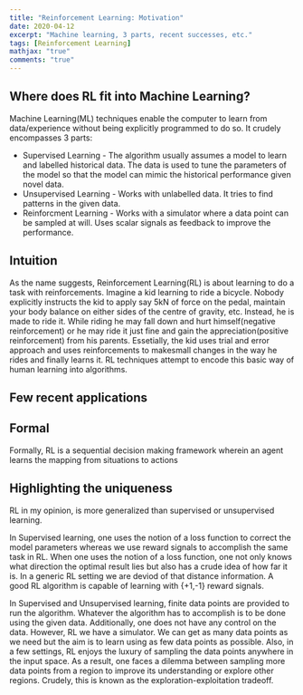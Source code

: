 ```yaml
---
title: "Reinforcement Learning: Motivation"
date: 2020-04-12
excerpt: "Machine learning, 3 parts, recent successes, etc."
tags: [Reinforcement Learning]
mathjax: "true"
comments: "true"
---
```


## Where does RL fit into Machine Learning?

Machine Learning(ML) techniques enable the computer to learn from data/experience without being explicitly programmed to do so. It crudely encompasses 3 parts:
* Supervised Learning - The algorithm usually assumes a model to learn and labelled historical data. The data is used to tune the parameters of the model so that the model can mimic the historical performance given novel data.
* Unsupervised Learning - Works with unlabelled data. It tries to find patterns in the given data.  
* Reinforcment Learning - Works with a simulator where a data point can be sampled at will. Uses scalar signals as feedback to improve the performance. 

## Intuition 

As the name suggests, Reinforcement Learning(RL) is about learning to do a task with reinforcements. Imagine a kid learning to ride a bicycle. Nobody explicitly instructs the kid to apply say 5kN of force on the pedal, maintain your body balance on either sides of the centre of gravity, etc. Instead, he is made to ride it. While riding he may fall down and hurt himself(negative reinforcement) or he may ride it just fine and gain the appreciation(positive reinforcement) from his parents. Essetially, the kid uses trial and error approach and uses reinforcements to makesmall changes in the way he rides and finally learns it. RL techniques attempt to encode this basic way of human learning into algorithms.

## Few recent applications

## Formal

Formally, RL is a sequential decision making framework wherein an agent learns the mapping from situations to actions 

## Highlighting the uniqueness

RL in my opinion, is more generalized than supervised or unsupervised learning.

In Supervised learning, one uses the notion of a loss function to correct the model parameters whereas we use reward signals to accomplish the same task in RL. When one uses the notion of a loss function, one not only knows what direction the optimal result lies but also has a crude idea of how far it is. In a generic RL setting we are deviod of that distance information. A good RL algorithm is capable of learning with {+1,-1} reward signals.

In Supervised and Unsupervised learning, finite data points are provided to run the algorithm. Whatever the algorithm has to accomplish is to be done using the given data. Additionally, one does not have any control on the data. However, RL we have a simulator. We can get as many data points as we need but the aim is to learn using as few data points as possible. Also, in a few settings, RL enjoys the luxury of sampling the data points anywhere in the input space.  As a result, one faces a dilemma between sampling more data points from a region to improve its understanding or explore other regions. Crudely, this is known as the exploration-exploitation tradeoff.


